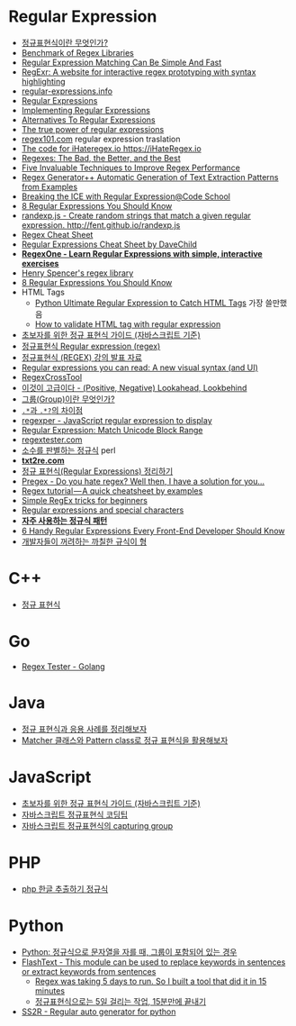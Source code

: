 Regular Expression
==================
* [정규표현식이란 무엇인가?](https://github.com/zeeshanu/learn-regex/blob/master/README-ko.md)
* [Benchmark of Regex Libraries](http://lh3lh3.users.sourceforge.net/reb.shtml)
* [Regular Expression Matching Can Be Simple And Fast](https://swtch.com/~rsc/regexp/regexp1.html)
* [RegExr: A website for interactive regex prototyping with syntax highlighting](http://regexr.com/)
* [regular-expressions.info](http://www.regular-expressions.info/)
* [Regular Expressions](https://www.youtube.com/playlist?list=PLfdtiltiRHWGRPyPMGuLPWuiWgEI9Kp1w)
* [Implementing Regular Expressions](https://swtch.com/~rsc/regexp/)
* [Alternatives To Regular Expressions](http://c2.com/cgi/wiki?AlternativesToRegularExpressions)
* [The true power of regular expressions](https://nikic.github.io/2012/06/15/The-true-power-of-regular-expressions.html)
* [regex101.com](https://www.regex101.com) regular expression traslation
* [The code for iHateregex.io https://iHateRegex.io ](https://github.com/geongeorge/i-hate-regex)
* [Regexes: The Bad, the Better, and the Best](https://www.loggly.com/blog/regexes-the-bad-better-best/)
* [Five Invaluable Techniques to Improve Regex Performance](https://www.loggly.com/blog/five-invaluable-techniques-to-improve-regex-performance/)
* [Regex Generator++ Automatic Generation of Text Extraction Patterns from Examples](http://regex.inginf.units.it/)
* [Breaking the ICE with Regular Expression@Code School](http://campus.codeschool.com/courses/breaking-the-ice-with-regular-expressions/contents)
* [8 Regular Expressions You Should Know](http://code.tutsplus.com/tutorials/8-regular-expressions-you-should-know--net-6149)
* [randexp.js - Create random strings that match a given regular expression. http://fent.github.io/randexp.js ](https://github.com/fent/randexp.js)
* [Regex Cheat Sheet](https://duckduckgo.com/?q=regex+cheat+sheet&ia=cheatsheet&iax=1)
* [Regular Expressions Cheat Sheet by DaveChild](https://www.cheatography.com/davechild/cheat-sheets/regular-expressions/)
* [**RegexOne - Learn Regular Expressions with simple, interactive exercises**](http://regexone.com/)
* [Henry Spencer's regex library](https://github.com/postgres/postgres/tree/master/src/backend/regex)
* [8 Regular Expressions You Should Know](http://code.tutsplus.com/tutorials/8-regular-expressions-you-should-know--net-6149)
* HTML Tags
  * [Python Ultimate Regular Expression to Catch HTML Tags](http://kevin.deldycke.com/2008/07/python-ultimate-regular-expression-to-catch-html-tags/) 가장 쓸만했음
  * [How to validate HTML tag with regular expression](http://www.mkyong.com/regular-expressions/how-to-validate-html-tag-with-regular-expression/)
* [초보자를 위한 정규 표현식 가이드 (자바스크립트 기준)](http://www.slideshare.net/ibare/ss-39274621)
* [정규표현식 Regular expression (regex)](http://www.slideshare.net/stevenkim773/regular-expression-regex-vim)
* [정규표현식 (REGEX) 강의 발표 자료](http://sunyzero.tistory.com/215)
* [Regular expressions you can read: A new visual syntax (and UI)](https://medium.com/@savolai/regular-expressions-you-can-read-a-new-visual-syntax-526c3cf45df1)
* [RegexCrossTool](https://github.com/ReinRaus/RegexCrossTool)
* [이것이 고급이다 - (Positive, Negative) Lookahead, Lookbehind](http://unlimitedpower.tistory.com/entry/%EC%A0%95%EA%B7%9C%ED%91%9C%ED%98%84%EC%8B%9D-%EC%9D%B4%EA%B2%83%EC%9D%B4-%EA%B3%A0%EA%B8%89%EC%9D%B4%EB%8B%A4-Positive-Negative-Lookahead-Lookbehind)
* [그룹(Group)이란 무엇인가?](http://unlimitedpower.tistory.com/entry/%EC%A0%95%EA%B7%9C%ED%91%9C%ED%98%84%EC%8B%9D-%EA%B7%B8%EB%A3%B9Group%EC%9D%B4%EB%9E%80-%EB%AC%B4%EC%97%87%EC%9D%B8%EA%B0%80)
* [`.*`과 `.*?`의 차이점](http://unlimitedpower.tistory.com/entry/%EC%A0%95%EA%B7%9C%ED%91%9C%ED%98%84%EC%8B%9D-%EA%B3%BC-%EC%9D%98-%EC%B0%A8%EC%9D%B4%EC%A0%90)
* [regexper - JavaScript regular expression to display](https://regexper.com/)
* [Regular Expression: Match Unicode Block Range](http://kourge.net/projects/regexp-unicode-block)
* [regextester.com](http://www.regextester.com/)
* [소수를 판별하는 정규식](https://johngrib.github.io/archivers/regex-prime) perl
* [**txt2re.com**](http://txt2re.com/)
* [정규 표현식(Regular Expressions) 정리하기](https://jungwoon.github.io/regex/2018/03/14/Regular-Expressions/)
* [Pregex - Do you hate regex? Well then, I have a solution for you…](https://medium.freecodecamp.org/pregx-for-those-who-wish-to-dodge-regex-250e4a484ee0)
* [Regex tutorial — A quick cheatsheet by examples](https://medium.com/factory-mind/regex-tutorial-a-simple-cheatsheet-by-examples-649dc1c3f285)
* [Simple RegEx tricks for beginners](https://medium.freecodecamp.org/simple-regex-tricks-for-beginners-3acb3fa257cb)
* [Regular expressions and special characters](https://www.johndcook.com/blog/2019/08/31/regex-special-characters/)
* [**자주 사용하는 정규식 패턴**](https://uznam8x.tistory.com/entry/%EC%9E%90%EC%A3%BC-%EC%82%AC%EC%9A%A9%ED%95%98%EB%8A%94-%EC%A0%95%EA%B7%9C%EC%8B%9D-%ED%8C%A8%ED%84%B4)
* [6 Handy Regular Expressions Every Front-End Developer Should Know](https://blog.bitsrc.io/6-handy-regular-expressions-every-front-end-developer-should-know-ac9e0c514b71)
* [개발자들이 꺼려하는 까칠한 규식이 형](https://helloworld.kurly.com/blog/reg-exp-01/)

# C++
* [정규 표현식](http://jiniya.net/ng/2017/11/regex/)

# Go
* [Regex Tester - Golang](https://regex-golang.appspot.com/)

# Java
* [정규 표현식과 응용 사례를 정리해보자](http://developer88.tistory.com/89)
* [Matcher 클래스와 Pattern class로 정규 표현식을 활용해보자](http://developer88.tistory.com/90)

# JavaScript
* [초보자를 위한 정규 표현식 가이드 (자바스크립트 기준)](http://www.slideshare.net/ibare/ss-39274621)
* [자바스크립트 정규표현식 코딩팁](https://taegon.kim/archives/6594)
* [자바스크립트 정규표현식의 capturing group](https://rhostem.github.io/posts/2018-11-11-regex-capture-group/)

# PHP
* [php 한글 추출하기 정규식](http://dyong4614.dothome.co.kr/?folder=page&sub=bbs_view&current_gnb=gnb01&bbs=web&type=4&num=42&page=1)

# Python
* [Python: 정규식으로 문자열을 자를 때, 그룹이 포함되어 있는 경우](http://ohgyun.com/781)
* [FlashText - This module can be used to replace keywords in sentences or extract keywords from sentences](https://github.com/vi3k6i5/flashtext)
  * [Regex was taking 5 days to run. So I built a tool that did it in 15 minutes](https://medium.freecodecamp.org/regex-was-taking-5-days-flashtext-does-it-in-15-minutes-55f04411025f)
  * [정규표현식으로는 5일 걸리는 작업, 15분만에 끝내기](https://medium.com/@jwyeom63/%EB%B2%88%EC%97%AD-%EC%A0%95%EA%B7%9C%ED%91%9C%ED%98%84%EC%8B%9D%EC%9C%BC%EB%A1%9C-5%EC%9D%BC-%EA%B1%B8%EB%A6%AC%EB%8A%94-%EC%9E%91%EC%97%85-15%EB%B6%84%EB%A7%8C%EC%97%90-%EB%81%9D%EB%82%B4%EA%B8%B0-2e615a907048)
* [SS2R - Regular auto generator for python](http://www.marearts.com/webapp/ss2r/)
